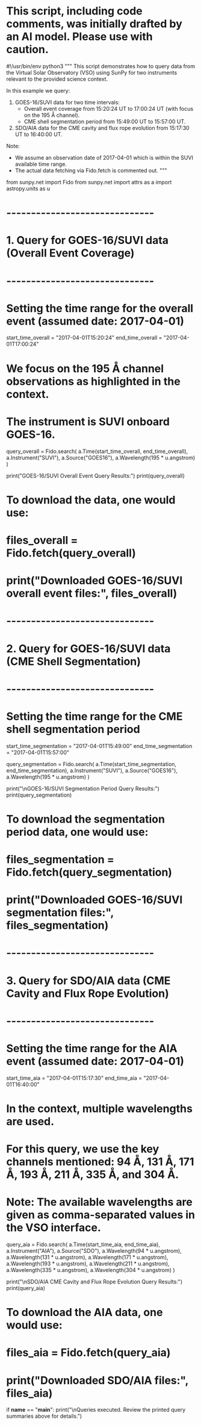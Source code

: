 # This script, including code comments, was initially drafted by an AI model. Please use with caution.

#!/usr/bin/env python3
"""
This script demonstrates how to query data from the Virtual Solar Observatory (VSO)
using SunPy for two instruments relevant to the provided science context.

In this example we query:
1. GOES-16/SUVI data for two time intervals:
   - Overall event coverage from 15:20:24 UT to 17:00:24 UT (with focus on the 195 Å channel).
   - CME shell segmentation period from 15:49:00 UT to 15:57:00 UT.
2. SDO/AIA data for the CME cavity and flux rope evolution from 15:17:30 UT to 16:40:00 UT.

Note:
- We assume an observation date of 2017-04-01 which is within the SUVI available time range.
- The actual data fetching via Fido.fetch is commented out.
"""

from sunpy.net import Fido
from sunpy.net import attrs as a
import astropy.units as u

# ------------------------------
# 1. Query for GOES-16/SUVI data (Overall Event Coverage)
# ------------------------------
# Setting the time range for the overall event (assumed date: 2017-04-01)
start_time_overall = "2017-04-01T15:20:24"
end_time_overall   = "2017-04-01T17:00:24"

# We focus on the 195 Å channel observations as highlighted in the context.
# The instrument is SUVI onboard GOES-16.
query_overall = Fido.search(
    a.Time(start_time_overall, end_time_overall),
    a.Instrument("SUVI"),
    a.Source("GOES16"),
    a.Wavelength(195 * u.angstrom)
)

print("GOES-16/SUVI Overall Event Query Results:")
print(query_overall)

# To download the data, one would use:
# files_overall = Fido.fetch(query_overall)
# print("Downloaded GOES-16/SUVI overall event files:", files_overall)

# ------------------------------
# 2. Query for GOES-16/SUVI data (CME Shell Segmentation)
# ------------------------------
# Setting the time range for the CME shell segmentation period
start_time_segmentation = "2017-04-01T15:49:00"
end_time_segmentation   = "2017-04-01T15:57:00"

query_segmentation = Fido.search(
    a.Time(start_time_segmentation, end_time_segmentation),
    a.Instrument("SUVI"),
    a.Source("GOES16"),
    a.Wavelength(195 * u.angstrom)
)

print("\nGOES-16/SUVI Segmentation Period Query Results:")
print(query_segmentation)

# To download the segmentation period data, one would use:
# files_segmentation = Fido.fetch(query_segmentation)
# print("Downloaded GOES-16/SUVI segmentation files:", files_segmentation)

# ------------------------------
# 3. Query for SDO/AIA data (CME Cavity and Flux Rope Evolution)
# ------------------------------
# Setting the time range for the AIA event (assumed date: 2017-04-01)
start_time_aia = "2017-04-01T15:17:30"
end_time_aia   = "2017-04-01T16:40:00"

# In the context, multiple wavelengths are used.
# For this query, we use the key channels mentioned: 94 Å, 131 Å, 171 Å, 193 Å, 211 Å, 335 Å, and 304 Å.
# Note: The available wavelengths are given as comma-separated values in the VSO interface.
query_aia = Fido.search(
    a.Time(start_time_aia, end_time_aia),
    a.Instrument("AIA"),
    a.Source("SDO"),
    a.Wavelength(94 * u.angstrom),
    a.Wavelength(131 * u.angstrom),
    a.Wavelength(171 * u.angstrom),
    a.Wavelength(193 * u.angstrom),
    a.Wavelength(211 * u.angstrom),
    a.Wavelength(335 * u.angstrom),
    a.Wavelength(304 * u.angstrom)
)

print("\nSDO/AIA CME Cavity and Flux Rope Evolution Query Results:")
print(query_aia)

# To download the AIA data, one would use:
# files_aia = Fido.fetch(query_aia)
# print("Downloaded SDO/AIA files:", files_aia)

if __name__ == "__main__":
    print("\nQueries executed. Review the printed query summaries above for details.")
